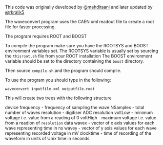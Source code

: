 This code was originally developed by [@mahditaani](https://github.com/mahditaani) and later updated by [@rkralik5](https://github.com/rkralik5)

The waveconvert program uses the CAEN xml readout file to create a root file for faster processing. 

The program requires ROOT and BOOST

To compile the program make sure you have the ROOTSYS and BOOST environment variables set.
The ROOTSYS variable is usually set by sourcing the `thisroot.sh` file from your ROOT installation
The BOOST environment variable should be set to the directory containing the `boost` directory.

Then source `compile.sh` and the program should compile. 

To use the program you should type in the following:
```
waveconvert inputfile.xml outputfile.root
```

This will create two trees with the following structure

device
    frequency   - frequency of sampling the wave
    NSamples  - total number of waves 
    resolution  - digitiser ADC resolution
    voltLow     - minimum voltage i.e. value from a reading of 0
    voltHigh    - maximum voltage i.e. value from a readion of `resolution`
data
    wavex - vector of x axis values for each wave representing time in ns 
    wavey - vector of y axis values for each wave representing recorded voltage in mV
    clocktime - time of recording of the waveform in units of Unix time in seconds
